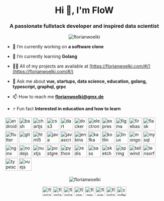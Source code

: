 <h1 align="center">Hi 👋, I'm FloW</h1>
<h3 align="center">A passionate fullstack developer and inspired data scientist</h3>

<p align="center"> <img src="https://komarev.com/ghpvc/?username=florianwoelki" alt="florianwoelki" /> </p>

- 🔭 I’m currently working on **a software clone**

- 🌱 I’m currently learning **Golang**

- 👨‍💻 All of my projects are available at [https://florianwoelki.com/#/](https://florianwoelki.com/#/)

- 💬 Ask me about **vue, startups, data science, education, golang, typescript, graphql, grpc**

- 📫 How to reach me **florianwoelki@gmx.de**

- ⚡ Fun fact **Interested in education and how to learn**

<p align="left"><img src="https://devicons.github.io/devicon/devicon.git/icons/android/android-original-wordmark.svg" alt="android" width="40" height="40"/> <img src="https://www.vectorlogo.zone/logos/gnu_bash/gnu_bash-icon.svg" alt="bash" width="40" height="40"/> <img src="https://www.chartjs.org/media/logo-title.svg" alt="chartjs" width="40" height="40"/> <img src="https://devicons.github.io/devicon/devicon.git/icons/css3/css3-original-wordmark.svg" alt="css3" width="40" height="40"/> <img src="https://www.vectorlogo.zone/logos/dartlang/dartlang-icon.svg" alt="dart" width="40" height="40"/> <img src="https://devicons.github.io/devicon/devicon.git/icons/docker/docker-original-wordmark.svg" alt="docker" width="40" height="40"/> <img src="https://devicons.github.io/devicon/devicon.git/icons/electron/electron-original.svg" alt="electron" width="40" height="40"/> <img src="https://devicons.github.io/devicon/devicon.git/icons/express/express-original-wordmark.svg" alt="express" width="40" height="40"/> <img src="https://www.vectorlogo.zone/logos/figma/figma-icon.svg" alt="figma" width="40" height="40"/> <img src="https://www.vectorlogo.zone/logos/firebase/firebase-icon.svg" alt="firebase" width="40" height="40"/> <img src="https://www.vectorlogo.zone/logos/pocoo_flask/pocoo_flask-icon.svg" alt="flask" width="40" height="40"/> <img src="https://www.vectorlogo.zone/logos/flutterio/flutterio-icon.svg" alt="flutter" width="40" height="40"/> <img src="https://www.vectorlogo.zone/logos/git-scm/git-scm-icon.svg" alt="git" width="40" height="40"/> <img src="https://devicons.github.io/devicon/devicon.git/icons/html5/html5-original-wordmark.svg" alt="html5" width="40" height="40"/> <img src="https://devicons.github.io/devicon/devicon.git/icons/java/java-original-wordmark.svg" alt="java" width="40" height="40"/> <img src="https://devicons.github.io/devicon/devicon.git/icons/javascript/javascript-original.svg" alt="javascript" width="40" height="40"/> <img src="https://www.vectorlogo.zone/logos/jenkins/jenkins-icon.svg" alt="jenkins" width="40" height="40"/> <img src="https://www.vectorlogo.zone/logos/apache_kafka/apache_kafka-icon.svg" alt="kafka" width="40" height="40"/> <img src="https://www.vectorlogo.zone/logos/kotlinlang/kotlinlang-icon.svg" alt="kotlin" width="40" height="40"/> <img src="https://devicons.github.io/devicon/devicon.git/icons/linux/linux-original.svg" alt="linux" width="40" height="40"/> <img src="https://devicons.github.io/devicon/devicon.git/icons/mongodb/mongodb-original-wordmark.svg" alt="mongodb" width="40" height="40"/> <img src="https://devicons.github.io/devicon/devicon.git/icons/mysql/mysql-original-wordmark.svg" alt="mysql" width="40" height="40"/> <img src="https://devicons.github.io/devicon/devicon.git/icons/nginx/nginx-original.svg" alt="nginx" width="40" height="40"/> <img src="https://devicons.github.io/devicon/devicon.git/icons/nodejs/nodejs-original-wordmark.svg" alt="nodejs" width="40" height="40"/> <img src="https://www.vectorlogo.zone/logos/nuxtjs/nuxtjs-icon.svg" alt="nuxtjs" width="40" height="40"/> <img src="https://devicons.github.io/devicon/devicon.git/icons/postgresql/postgresql-original-wordmark.svg" alt="postgresql" width="40" height="40"/> <img src="https://devicons.github.io/devicon/devicon.git/icons/python/python-original.svg" alt="python" width="40" height="40"/> <img src="https://devicons.github.io/devicon/devicon.git/icons/redis/redis-original-wordmark.svg" alt="redis" width="40" height="40"/> <img src="https://devicons.github.io/devicon/devicon.git/icons/sass/sass-original.svg" alt="sass" width="40" height="40"/> <img src="https://www.vectorlogo.zone/logos/sketchapp/sketchapp-icon.svg" alt="sketch" width="40" height="40"/> <img src="https://www.vectorlogo.zone/logos/springio/springio-icon.svg" alt="spring" width="40" height="40"/> <img src="https://www.vectorlogo.zone/logos/tailwindcss/tailwindcss-icon.svg" alt="tailwind" width="40" height="40"/> <img src="https://www.vectorlogo.zone/logos/tensorflow/tensorflow-icon.svg" alt="tensorflow" width="40" height="40"/> <img src="https://devicons.github.io/devicon/devicon.git/icons/typescript/typescript-original.svg" alt="typescript" width="40" height="40"/> <img src="https://devicons.github.io/devicon/devicon.git/icons/vuejs/vuejs-original-wordmark.svg" alt="vuejs" width="40" height="40"/></p>

<p align="center">&nbsp;<img align="center" src="https://github-readme-stats.vercel.app/api?username=florianwoelki&show_icons=true" alt="florianwoelki" /></p>

<p align="center">
<a href="https://dev.to/florianwoelki" target="blank"><img align="center" src="https://cdn.jsdelivr.net/npm/simple-icons@3.0.1/icons/dev-dot-to.svg" alt="florianwoelki" height="30" width="30" /></a>
<a href="https://twitter.com/florianwoelki" target="blank"><img align="center" src="https://cdn.jsdelivr.net/npm/simple-icons@3.0.1/icons/twitter.svg" alt="florianwoelki" height="30" width="30" /></a>
<a href="https://www.linkedin.com/in/florian-woelki/" target="blank"><img align="center" src="https://cdn.jsdelivr.net/npm/simple-icons@3.0.1/icons/linkedin.svg" alt="florianwoelki" height="30" width="30" /></a>
<a href="https://stackoverflow.com/users/8401261/flowy" target="blank"><img align="center" src="https://cdn.jsdelivr.net/npm/simple-icons@3.0.1/icons/stackoverflow.svg" alt="flowy" height="30" width="30" /></a>
<a href="https://www.kaggle.com/flowy98" target="blank"><img align="center" src="https://cdn.jsdelivr.net/npm/simple-icons@3.0.1/icons/kaggle.svg" alt="flowy98" height="30" width="30" /></a>
<a href="https://instagram.com/flowoelki" target="blank"><img align="center" src="https://cdn.jsdelivr.net/npm/simple-icons@3.0.1/icons/instagram.svg" alt="flowoelki" height="30" width="30" /></a>
<a href="https://medium.com/@florianwoelki" target="blank"><img align="center" src="https://cdn.jsdelivr.net/npm/simple-icons@3.0.1/icons/medium.svg" alt="florianwoelki" height="30" width="30" /></a>
<a href="https://www.youtube.com/channel/UC18qytfIhR9cNEjUcgGLl3A" target="blank"><img align="center" src="https://cdn.jsdelivr.net/npm/simple-icons@3.0.1/icons/youtube.svg" alt="code mit flow" height="30" width="30" /></a>
</p>
